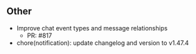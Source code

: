 ## Other

- Improve chat event types and message relationships
   - PR: #817
- chore(notification): update changelog and version to v1.47.4
